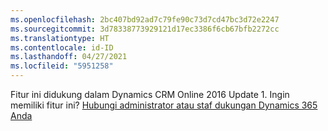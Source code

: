 ```yaml
---
ms.openlocfilehash: 2bc407bd92ad7c79fe90c73d7cd47bc3d72e2247
ms.sourcegitcommit: 3d78338773929121d17ec3386f6cb67bfb2272cc
ms.translationtype: HT
ms.contentlocale: id-ID
ms.lasthandoff: 04/27/2021
ms.locfileid: "5951258"
---
```

Fitur ini didukung dalam Dynamics CRM Online 2016 Update 1. Ingin memiliki fitur ini? [Hubungi administrator atau staf dukungan Dynamics 365 Anda](/dynamics365/customerengagement/on-premises/basics/find-administrator-support)